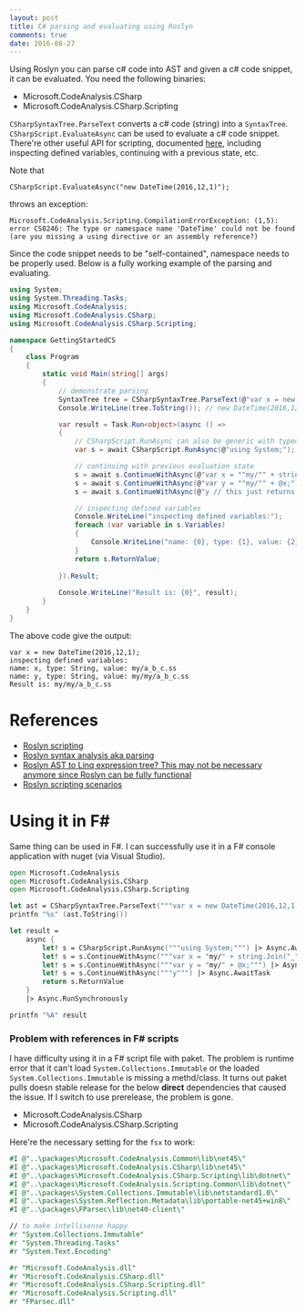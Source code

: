 ```yaml
---
layout: post
title: C# parsing and evaluating using Roslyn
comments: true
date: 2016-08-27
---
```


Using Roslyn you can parse c# code into AST and given a c# code snippet, it can be evaluated. You need the following binaries:

* Microsoft.CodeAnalysis.CSharp
* Microsoft.CodeAnalysis.CSharp.Scripting

`CSharpSyntaxTree.ParseText` converts a c# code (string) into a `SyntaxTree`. `CSharpScript.EvaluateAsync` can be used to evaluate a c# code snippet. There're other useful API for scripting, documented [here][1], including inspecting defined variables, continuing with a previous state, etc.

Note that

    CSharpScript.EvaluateAsync("new DateTime(2016,12,1)");

throws an exception:

`Microsoft.CodeAnalysis.Scripting.CompilationErrorException: (1,5): error CS0246: The type or namespace name 'DateTime' could not be found (are you missing a using directive or an assembly reference?)`

Since the code snippet needs to be "self-contained", namespace needs to be properly used. Below is a fully working example of the parsing and evaluating.

```csharp
using System;
using System.Threading.Tasks;
using Microsoft.CodeAnalysis;
using Microsoft.CodeAnalysis.CSharp;
using Microsoft.CodeAnalysis.CSharp.Scripting;

namespace GettingStartedCS
{
    class Program
    {
        static void Main(string[] args)
        {
            // demonstrate parsing
            SyntaxTree tree = CSharpSyntaxTree.ParseText(@"var x = new DateTime(2016,12,1);");
            Console.WriteLine(tree.ToString()); // new DateTime(2016,12,1)

            var result = Task.Run<object>(async () =>
            {
                // CSharpScript.RunAsync can also be generic with typed ReturnValue
                var s = await CSharpScript.RunAsync(@"using System;");

                // continuing with previous evaluation state
                s = await s.ContinueWithAsync(@"var x = ""my/"" + string.Join(""_"", ""a"", ""b"", ""c"") + "".ss"";");
                s = await s.ContinueWithAsync(@"var y = ""my/"" + @x;");
                s = await s.ContinueWithAsync(@"y // this just returns y, note there is NOT trailing semicolon");

                // inspecting defined variables
                Console.WriteLine("inspecting defined variables:");
                foreach (var variable in s.Variables)
                {
                    Console.WriteLine("name: {0}, type: {1}, value: {2}", variable.Name, variable.Type.Name, variable.Value);
                }
                return s.ReturnValue;
                    
            }).Result;
            
            Console.WriteLine("Result is: {0}", result);
        }
    }
}
```

The above code give the output:

```
var x = new DateTime(2016,12,1);
inspecting defined variables:
name: x, type: String, value: my/a_b_c.ss
name: y, type: String, value: my/my/a_b_c.ss
Result is: my/my/a_b_c.ss
```


References
====
* [Roslyn scripting](https://github.com/dotnet/roslyn/wiki/Scripting-API-Samples#expr)
* [Roslyn syntax analysis aka parsing](https://github.com/dotnet/roslyn/wiki/Getting-Started-C%23-Syntax-Analysis)
* [Roslyn AST to Linq expression tree? This may not be necessary anymore since Roslyn can be fully functional](https://social.msdn.microsoft.com/Forums/vstudio/en-US/e6364fec-29c5-4f1d-95ce-796feb25a8a9/is-it-possible-to-convert-a-roslyn-ast-expression-tree-to-a-linq-expression-tree-is-there-a-roslyn?forum=roslyn)
* [Roslyn scripting scenarios][1]

Using it in F#
====
Same thing can be used in F#. I can successfully use it in a F# console application with nuget (via Visual Studio).

```fsharp
open Microsoft.CodeAnalysis
open Microsoft.CodeAnalysis.CSharp
open Microsoft.CodeAnalysis.CSharp.Scripting

let ast = CSharpSyntaxTree.ParseText("""var x = new DateTime(2016,12,1);""")
printfn "%s" (ast.ToString())

let result = 
    async {
        let! s = CSharpScript.RunAsync("""using System;""") |> Async.AwaitTask
        let! s = s.ContinueWithAsync("""var x = "my/" + string.Join("_", "a", "b", "c") + ".ss";""") |> Async.AwaitTask
        let! s = s.ContinueWithAsync("""var y = "my/" + @x;""") |> Async.AwaitTask
        let! s = s.ContinueWithAsync("""y""") |> Async.AwaitTask
        return s.ReturnValue
    }
    |> Async.RunSynchronously

printfn "%A" result
```

### Problem with references in F# scripts

I have difficulty using it in a F# script file with paket. The problem is runtime error that it can't load `System.Collections.Immutable` or the loaded `System.Collections.Immutable` is missing a methd/class. It turns out paket pulls doesn stable release for the below **direct** dependencies that caused the issue. If I switch to use prerelease, the problem is gone.

* Microsoft.CodeAnalysis.CSharp
* Microsoft.CodeAnalysis.CSharp.Scripting

Here're the necessary setting for the `fsx` to work:

```fsharp
#I @"..\packages\Microsoft.CodeAnalysis.Common\lib\net45\"
#I @"..\packages\Microsoft.CodeAnalysis.CSharp\lib\net45\"
#I @"..\packages\Microsoft.CodeAnalysis.CSharp.Scripting\lib\dotnet\"
#I @"..\packages\Microsoft.CodeAnalysis.Scripting.Common\lib\dotnet\"
#I @"..\packages\System.Collections.Immutable\lib\netstandard1.0\"
#I @"..\packages\System.Reflection.Metadata\lib\portable-net45+win8\"
#I @"..\packages\FParsec\lib\net40-client\"

// to make intellisense happy
#r "System.Collections.Immutable"
#r "System.Threading.Tasks"
#r "System.Text.Encoding"

#r "Microsoft.CodeAnalysis.dll"
#r "Microsoft.CodeAnalysis.CSharp.dll"
#r "Microsoft.CodeAnalysis.CSharp.Scripting.dll"
#r "Microsoft.CodeAnalysis.Scripting.dll"
#r "FParsec.dll"
```


[1]: https://github.com/dotnet/roslyn/wiki/Scripting-API-Samples#prevstate
